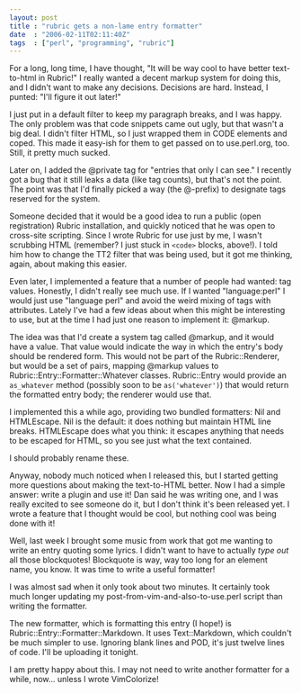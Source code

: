 ```yaml
---
layout: post
title : "rubric gets a non-lame entry formatter"
date  : "2006-02-11T02:11:40Z"
tags  : ["perl", "programming", "rubric"]
---
```

For a long, long time, I have thought, "It will be way cool to have better text-to-html in Rubric!"  I really wanted a decent markup system for doing this, and I didn't want to make any decisions.  Decisions are hard.  Instead, I punted: "I'll figure it out later!"

I just put in a default filter to keep my paragraph breaks, and I was happy. The only problem was that code snippets came out ugly, but that wasn't a big deal.  I didn't filter HTML, so I just wrapped them in CODE elements and coped. This made it easy-ish for them to get passed on to use.perl.org, too.  Still, it pretty much sucked.

Later on, I added the @private tag for "entries that only I can see."  I recently got a bug that it still leaks a data (like tag counts), but that's not the point.  The point was that I'd finally picked a way (the @-prefix) to designate tags reserved for the system.

Someone decided that it would be a good idea to run a public (open registration) Rubric installation, and quickly noticed that he was open to cross-site scripting.  Since I wrote Rubric for use just by me, I wasn't scrubbing HTML (remember?  I just stuck in ``<code>`` blocks, above!).  I told him how to change the TT2 filter that was being used, but it got me thinking, again, about making this easier.

Even later, I implemented a feature that a number of people had wanted: tag values.  Honestly, I didn't really see much use.  If I wanted "language:perl" I would just use "language perl" and avoid the weird mixing of tags with attributes.  Lately I've had a few ideas about when this might be interesting to use, but at the time I had just one reason to implement it: @markup.

The idea was that I'd create a system tag called @markup, and it would have a value.  That value would indicate the way in which the entry's body should be rendered form.  This would not be part of the Rubric::Renderer, but would be a set of pairs, mapping @markup values to Rubric::Entry::Formatter::Whatever classes.  Rubric::Entry would provide an `as_whatever` method (possibly soon to be `as('whatever')`) that would return the formatted entry body; the renderer would use that.

I implemented this a while ago, providing two bundled formatters:  Nil and HTMLEscape.  Nil is the default: it does nothing but maintain HTML line breaks. HTMLEscape does what you think: it escapes anything that needs to be escaped for HTML, so you see just what the text contained.

I should probably rename these.

Anyway, nobody much noticed when I released this, but I started getting more questions about making the text-to-HTML better.  Now I had a simple answer: write a plugin and use it!  Dan said he was writing one, and I was really excited to see someone do it, but I don't think it's been released yet.  I wrote a feature that I thought would be cool, but nothing cool was being done with it!

Well, last week I brought some music from work that got me wanting to write an entry quoting some lyrics.  I didn't want to have to actually _type out_ all those blockquotes!  Blockquote is way, way too long for an element name, you know.  It was time to write a useful formatter!

I was almost sad when it only took about two minutes.  It certainly took much longer updating my post-from-vim-and-also-to-use.perl script than writing the formatter.

The new formatter, which is formatting this entry (I hope!) is Rubric::Entry::Formatter::Markdown.  It uses Text::Markdown, which couldn't be much simpler to use.  Ignoring blank lines and POD, it's just twelve lines of code.  I'll be uploading it tonight.

I am pretty happy about this.  I may not need to write another formatter for a while, now... unless I wrote VimColorize!
